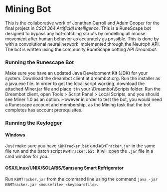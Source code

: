 # Mining Bot
This is the collaborative work of Jonathan Carroll and Adam Cooper for the final project in *CSCI 364 Artificial Intelligence.* This is a RuneScape bot designed to bypass any bot-catching scripts by modelling all mouse movement after human behavior as accurately as possible. This is done by with a convolutional neural network implemented through the Neuroph API. The bot is written using the community RuneScape botting API *Dreambot.*

### Running the Runescape Bot
Make sure you have an updated Java Development Kit (JDK) for your system. Download the dreambot client at dreambot.org. Run the installer as a java.exe file. In order to get the local script working, download the attached Miner.jar file and place it in your \Dreambot\Scripts folder. Run the Dreambot client, open Tools > Script Panel > Local Scripts, and you should see Miner 1.0 as an option. However in order to test the bot, you would need a Runescape account and membership, as the Mining task that the bot completes has account prerequisites. 

### Running the Keylogger
#### Windows
Just make sure you have `KBMTracker.bat` and `KBMTracker.jar` in the same file run and the batch script `KBMTracker.bat`. It will open the `.jar` file in a cmd window for you. 
#### OSX/Linux/UNIX/SOLARIS/Samsung Smart Refrigerator
Run `KBMTracker.jar` from the command line using the command `java -jar KBMTracker.jar <mousefile> <keyboardfile>`.
